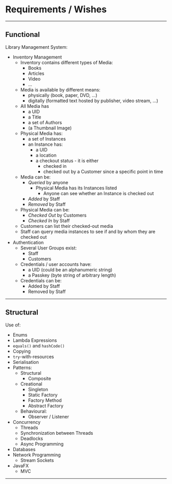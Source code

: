 # Requirements / Wishes

---

## Functional

Library Management System:

- Inventory Management
  - Inventory contains different types of Media:
    - Books
    - Articles
    - Video
    - ...
  - Media is available by different means:
    - physically (book, paper, DVD, ...)
    - digitally (formatted text hosted by publisher, video stream, ...)
  - All Media has
    - a UID
    - a Title
    - a set of Authors
    - (a Thumbnail Image)
  - Physical Media has:
    - a set of Instances
    - an Instance has:
      - a UID
      - a location
      - a checkout status - it is either
        - checked in
        - checked out by a Customer since a specific point in time
  - Media can be:
    - *Queried* by anyone
      - Physical Media has its Instances listed
        - Anyone can see whether an Instance is checked out
    - *Added* by Staff
    - *Removed* by Staff
  - Physical Media can be:
    - *Checked Out* by Customers
    - *Checked In* by Staff
  - Customers can list their checked-out media
  - Staff can query media instances to see if and by whom they are checked out
- Authentication
  - Several User Groups exist:
    - Staff
    - Customers
  - Credentials / user accounts have:
    - a UID (could be an alphanumeric string)
    - a Passkey (byte string of arbitrary length)
  - Credentials can be:
    - Added by Staff
    - Removed by Staff

---

## Structural

Use of:

- Enums
- Lambda Expressions
- `equals()` and `hashCode()`
- Copying
- `try`-with-resources
- Serialisation
- Patterns:
  - Structural
    - Composite
  - Creational
    - Singleton
    - Static Factory
    - Factory Method
    - Abstract Factory
  - Behavioural:
    - Observer / Listener
- Concurrency
  - Threads
  - Synchronization between Threads
  - Deadlocks
  - Async Programming
- Databases
- Network Programming
  - Stream Sockets
- JavaFX
  - MVC

---